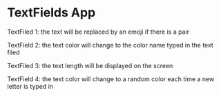 TextFields App
===========================

TextFiled 1: the text will be replaced by an emoji if there is a pair

TextField 2: the text color will change to the color name typed in the text filed

TextFiled 3: the text length will be displayed on the screen

TextField 4: the text color will change to a random color each time a new letter is typed in